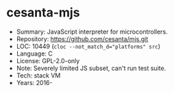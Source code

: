 # cesanta-mjs

* Summary:    JavaScript interpreter for microcontrollers.
* Repository: https://github.com/cesanta/mjs.git
* LOC:        10449 (`cloc --not_match_d="platforms" src`)
* Language:   C
* License:    GPL-2.0-only
* Note:       Severely limited JS subset, can't run test suite.
* Tech:       stack VM
* Years:      2016-

